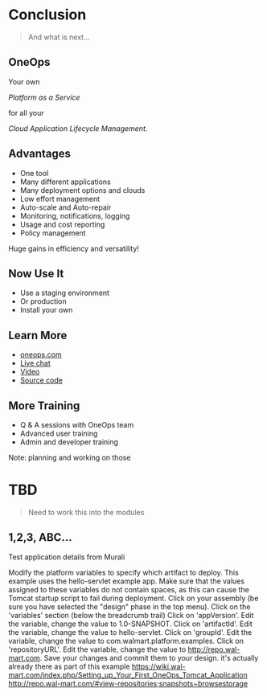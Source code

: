 # Conclusion

> And what is next...


## OneOps

Your own

_Platform as a Service_

for all your

_Cloud Application Lifecycle Management_.


## Advantages

- One tool
- Many different applications
- Many deployment options and clouds
- Low effort management
- Auto-scale and Auto-repair
- Monitoring, notifications, logging
- Usage and cost reporting
- Policy management

Huge gains in efficiency and versatility!


## Now Use It

- Use a staging environment
- Or production
- Install your own


## Learn More

- [oneops.com](http://oneops.com)
- [Live chat](http://oneops.slack.com)
- [Video](https://www.youtube.com/channel/UCajgVCGqZ2M9RhULR8Q5Iww)
- [Source code](http://github.com/)


## More Training

- Q & A sessions with OneOps team
- Advanced user training
- Admin and developer training

Note: 
planning and working on those



# TBD

> Need to work this into the modules


## 1,2,3, ABC...

Test application details from Murali
 
 Modify the platform variables to specify which artifact to deploy. This example uses the hello-servlet example app. Make sure that the values assigned to these variables do not contain spaces, as this can cause the Tomcat startup script to fail during deployment.
Click on your assembly (be sure you have selected the "design" phase in the top menu). Click on the 'variables' section (below the breadcrumb trail)
Click on 'appVersion'. Edit the variable, change the value to 1.0-SNAPSHOT.
Click on 'artifactId'. Edit the variable, change the value to hello-servlet.
Click on 'groupId'. Edit the variable, change the value to com.walmart.platform.examples.
Click on 'repositoryURL'. Edit the variable, change the value to http://repo.wal-mart.com.
Save your changes and commit them to your design.
it's actually already there as part of this example
https://wiki.wal-mart.com/index.php/Setting_up_Your_First_OneOps_Tomcat_Application
http://repo.wal-mart.com/#view-repositories;snapshots~browsestorage
